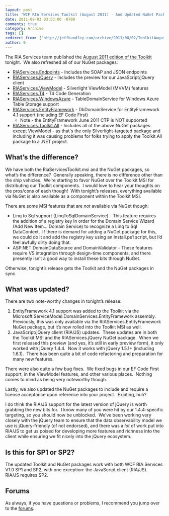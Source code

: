 ```yaml
---
layout: post
title: "WCF RIA Services Toolkit (August 2011) - And Updated NuGet Packages"
date: 2011-08-03 03:53:00 -0700
comments: true
category: Archive
tags: []
redirect_from: ["http://jeffhandley.com/archive/2011/08/02/ToolkitAugust2011", "http://jeffhandley.com/archive/2011/08/02/toolkitaugust2011"]
author: 0
---
```

<!-- more -->
<p>The RIA Services team published the <a title="WCF RIA Services Toolkit (August 2011)" target="_blank" href="http://www.microsoft.com/downloads/details.aspx?FamilyID=be343a68-d938-466e-860c-f98ca2eabfc5">August 2011 edition of the Toolkit</a> tonight.  We also refreshed all of our NuGet packages:</p>
<ul>
    <li><a target="_blank" href="http://nuget.org/List/Packages/RIAServices.Endpoints">RIAServices.Endpoints</a> - Includes the SOAP and JSON endpoints </li>
    <li><a target="_blank" href="http://nuget.org/List/Packages/RIAServices.jQuery">RIAServices.jQuery</a> - Includes the preview for our JavaScript/jQuery client </li>
    <li><a target="_blank" href="http://nuget.org/List/Packages/RIAServices.ViewModel">RIAServices.ViewModel</a> - Silverlight ViewModel (MVVM) features </li>
    <li><a target="_blank" href="http://nuget.org/List/Packages/RIAServices.T4">RIAServices.T4</a> - T4 Code Generation </li>
    <li><a target="_blank" href="http://nuget.org/List/Packages/RIAServices.WindowsAzure">RIAServices.WindowsAzure</a> - TableDomainService for Windows Azure Table Storage support </li>
    <li><a target="_blank" href="http://nuget.org/List/Packages/RIAServices.EntityFramework">RIAServices.EntityFramework</a> - DbDomainService for EntityFramework 4.1 support (including EF Code First)
    <ul>
        <li>Note - the EntityFramework June 2011 CTP is NOT supported </li>
    </ul>
    </li>
    <li><a target="_blank" href="http://nuget.org/List/Packages/RIAServices.Toolkit.All">RIAServices.Toolkit.All</a> - Includes all of the above NuGet packages except ViewModel - as that's the only Silverlight-targeted package and including it was causing problems for folks trying to apply the Toolkit.All package to a .NET project.</li>
</ul>
<h2>What’s the difference?</h2>
<p>We have both the RiaServicesToolkit.msi and the NuGet packages, so what’s the difference?  Generally speaking, there is no difference other than the ship vehicles.  We’re starting to favor NuGet over the Toolkit MSI for distributing our Toolkit components.  I would love to hear your thoughts on the pros/cons of each though!  With tonight’s releases, everything available via NuGet is also available as a component within the Toolkit MSI.</p>
<p>There are some MSI features that are <em>not</em> available via NuGet though:</p>
<ul>
    <li>Linq to Sql support (LinqToSqlDomainService) - This feature requires the addition of a registry key in order for the Domain Service Wizard (Add New Item… Domain Service) to recognize a Linq to Sql DataContext.  If there is demand for adding a NuGet package for this, we could do it and add the registry key using an Install.ps1 script, but I’d feel awfully dirty doing that. </li>
    <li>ASP.NET DomainDataSource and DomainValidator - These features require VS integration through design-time components, and there presently isn’t a good way to install these bits through NuGet. </li>
</ul>
<p>Otherwise, tonight’s release gets the Toolkit and the NuGet packages in sync.</p>
<h2>What was updated?</h2>
<p>There are two note-worthy changes in tonight’s release:</p>
<ol>
    <li>EntityFramework 4.1 support was added to the Toolkit via the Microsoft.ServiceModel.DomainServices.EntityFramework assembly.  Previously, this was only available via the RIAServices.EntityFramework NuGet package, but it’s now rolled into the Toolkit MSI as well. </li>
    <li>JavaScript/jQuery client (RIA/JS) updates.  These updates are in both the Toolkit MSI and the RIAServices.jQuery NuGet package.  When we first released this preview (and yes, it’s still in early preview form), it only worked with jQuery 1.4.4.  Now it works with jQuery 1.5.1+ (including 1.6.1).  There has been quite a bit of code refactoring and preparation for many new features. </li>
</ol>
<p>There were also quite a few bug fixes.  We fixed bugs in our EF Code First support, in the ViewModel features, and other various places.  Nothing comes to mind as being very noteworthy though.</p>
<p>Lastly, we also updated the NuGet packages to include and require a license acceptance upon reference into your project.  Exciting, huh?</p>
<p>I do think the RIA/JS support for the latest version of jQuery is worth grabbing the new bits for.  I know many of you were hit by our 1.4.4-specific targeting, so you should now be unblocked.  We’ve been working very closely with the jQuery team to ensure that the data observability model we use is jQuery-friendly (of not endorsed), and there was a <em>lot</em> of work put into RIA/JS to get us poised for developing more features and richness into the client while ensuring we fit nicely into the jQuery ecosystem.</p>
<h2>Is this for SP1 or SP2?</h2>
<p>The updated Toolkit and NuGet packages work with both WCF RIA Services V1.0 SP1 and SP2, with one exception: the JavaScript client (RIA/JS).  RIA/JS requires SP2.</p>
<h2>Forums</h2>
<p>As always, if you have questions or problems, I recommend you jump over to the <a target="_blank" href="http://jeffh.me/riaforums">forums</a>.</p>

